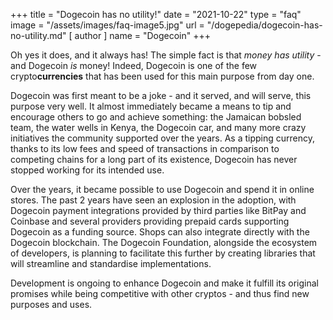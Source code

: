+++
title = "Dogecoin has no utility!"
date = "2021-10-22"
type = "faq"
image = "/assets/images/faq-image5.jpg"
url = "/dogepedia/dogecoin-has-no-utility.md"
[ author ]
  name = "Dogecoin"
+++

Oh yes it does, and it always has! The simple fact is that *money has utility* - and Dogecoin *is* money! Indeed, Dogecoin is one of the few crypto**currencies** that has been used for this main purpose from day one.  

Dogecoin was first meant to be a joke - and it served, and will serve, this purpose very well. It almost immediately became a means to tip and encourage others to go and achieve something: the Jamaican bobsled team, the water wells in Kenya, the Dogecoin car, and many more crazy initiatives the community supported over the years. As a tipping currency, thanks to its low fees and speed of transactions in comparison to competing chains for a long part of its existence, Dogecoin has never stopped working for its intended use. 

Over the years, it became possible to use Dogecoin and spend it in online stores. The past 2 years have seen an explosion in the adoption, with Dogecoin payment integrations provided by third parties like BitPay and Coinbase and several providers providing prepaid cards supporting Dogecoin as a funding source. Shops can also integrate directly with the Dogecoin blockchain. The Dogecoin Foundation, alongside the ecosystem of developers, is planning to facilitate this further by creating libraries that will streamline and standardise implementations.

Development is ongoing to enhance Dogecoin and make it fulfill its original promises while being competitive with other cryptos - and thus find new purposes and uses. 
